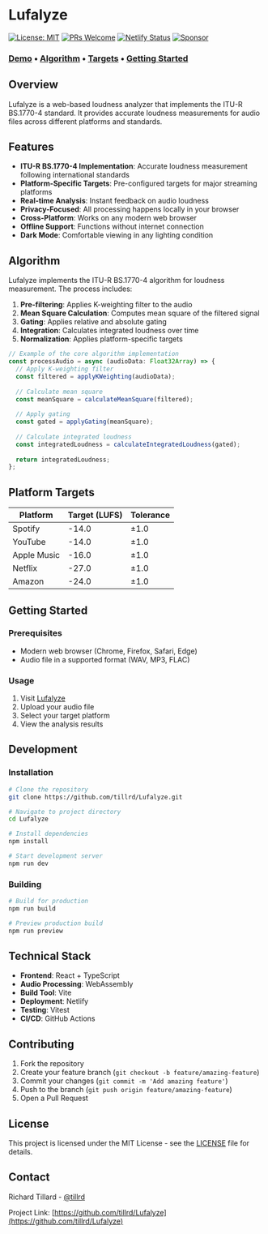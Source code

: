 # Lufalyze

[![License: MIT](https://img.shields.io/badge/License-MIT-yellow.svg)](https://opensource.org/licenses/MIT)
[![PRs Welcome](https://img.shields.io/badge/PRs-welcome-brightgreen.svg)](https://github.com/tillrd/Lufalyze/pulls)
[![Netlify Status](https://api.netlify.com/api/v1/badges/0ac3ebeb-2efc-4914-8a69-b0196ed08e87/deploy-status)](https://app.netlify.com/projects/lufalyze/deploys)
[![Sponsor](https://img.shields.io/badge/Sponsor-%E2%9D%A4%EF%B8%8F-red)](https://github.com/sponsors/tillrd)

<div>
  <h3>
    <a href="https://lufalyze.netlify.app">Demo</a>
    <span> • </span>
    <a href="https://github.com/tillrd/Lufalyze/blob/main/README.md#algorithm">Algorithm</a>
    <span> • </span>
    <a href="https://github.com/tillrd/Lufalyze/blob/main/README.md#platform-targets">Targets</a>
    <span> • </span>
    <a href="https://github.com/tillrd/Lufalyze/blob/main/README.md#getting-started">Getting Started</a>
  </h3>
</div>

## Overview

Lufalyze is a web-based loudness analyzer that implements the ITU-R BS.1770-4 standard. It provides accurate loudness measurements for audio files across different platforms and standards.

## Features

- **ITU-R BS.1770-4 Implementation**: Accurate loudness measurement following international standards
- **Platform-Specific Targets**: Pre-configured targets for major streaming platforms
- **Real-time Analysis**: Instant feedback on audio loudness
- **Privacy-Focused**: All processing happens locally in your browser
- **Cross-Platform**: Works on any modern web browser
- **Offline Support**: Functions without internet connection
- **Dark Mode**: Comfortable viewing in any lighting condition

## Algorithm

Lufalyze implements the ITU-R BS.1770-4 algorithm for loudness measurement. The process includes:

1. **Pre-filtering**: Applies K-weighting filter to the audio
2. **Mean Square Calculation**: Computes mean square of the filtered signal
3. **Gating**: Applies relative and absolute gating
4. **Integration**: Calculates integrated loudness over time
5. **Normalization**: Applies platform-specific targets

```typescript
// Example of the core algorithm implementation
const processAudio = async (audioData: Float32Array) => {
  // Apply K-weighting filter
  const filtered = applyKWeighting(audioData);
  
  // Calculate mean square
  const meanSquare = calculateMeanSquare(filtered);
  
  // Apply gating
  const gated = applyGating(meanSquare);
  
  // Calculate integrated loudness
  const integratedLoudness = calculateIntegratedLoudness(gated);
  
  return integratedLoudness;
};
```

## Platform Targets

| Platform | Target (LUFS) | Tolerance |
|----------|---------------|-----------|
| Spotify | -14.0 | ±1.0 |
| YouTube | -14.0 | ±1.0 |
| Apple Music | -16.0 | ±1.0 |
| Netflix | -27.0 | ±1.0 |
| Amazon | -24.0 | ±1.0 |

## Getting Started

### Prerequisites

- Modern web browser (Chrome, Firefox, Safari, Edge)
- Audio file in a supported format (WAV, MP3, FLAC)

### Usage

1. Visit [Lufalyze](https://lufalyze.netlify.app)
2. Upload your audio file
3. Select your target platform
4. View the analysis results

## Development

### Installation

```bash
# Clone the repository
git clone https://github.com/tillrd/Lufalyze.git

# Navigate to project directory
cd Lufalyze

# Install dependencies
npm install

# Start development server
npm run dev
```

### Building

```bash
# Build for production
npm run build

# Preview production build
npm run preview
```

## Technical Stack

- **Frontend**: React + TypeScript
- **Audio Processing**: WebAssembly
- **Build Tool**: Vite
- **Deployment**: Netlify
- **Testing**: Vitest
- **CI/CD**: GitHub Actions

## Contributing

1. Fork the repository
2. Create your feature branch (`git checkout -b feature/amazing-feature`)
3. Commit your changes (`git commit -m 'Add amazing feature'`)
4. Push to the branch (`git push origin feature/amazing-feature`)
5. Open a Pull Request

## License

This project is licensed under the MIT License - see the [LICENSE](LICENSE) file for details.

## Contact

Richard Tillard - [@tillrd](https://github.com/tillrd)

Project Link: [https://github.com/tillrd/Lufalyze](https://github.com/tillrd/Lufalyze) 
